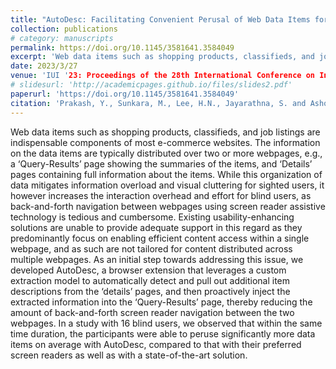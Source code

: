 ```yaml
---
title: "AutoDesc: Facilitating Convenient Perusal of Web Data Items for Blind Users"
collection: publications
# category: manuscripts
permalink: https://doi.org/10.1145/3581641.3584049
excerpt: 'Web data items such as shopping products, classifieds, and job listings are indispensable components of most e-commerce websites. The information on the data items are typically distributed over two or more webpages, e.g., a ‘Query-Results’ page showing the summaries of the items, and ‘Details’ pages containing full information about the items. While this organization of data mitigates information overload and visual cluttering for sighted users, it however increases the interaction overhead and effort for blind users, as back-and-forth navigation between webpages using screen reader assistive technology is tedious and cumbersome. Existing usability-enhancing solutions are unable to provide adequate support in this regard as they predominantly focus on enabling efficient content access within a single webpage, and as such are not tailored for content distributed across multiple webpages. As an initial step towards addressing this issue, we developed AutoDesc, a browser extension that leverages a custom extraction model to automatically detect and pull out additional item descriptions from the ‘details’ pages, and then proactively inject the extracted information into the ‘Query-Results’ page, thereby reducing the amount of back-and-forth screen reader navigation between the two webpages. In a study with 16 blind users, we observed that within the same time duration, the participants were able to peruse significantly more data items on average with AutoDesc, compared to that with their preferred screen readers as well as with a state-of-the-art solution.'
date: 2023/3/27
venue: 'IUI '23: Proceedings of the 28th International Conference on Intelligent User Interfaces'
# slidesurl: 'http://academicpages.github.io/files/slides2.pdf'
paperurl: 'https://doi.org/10.1145/3581641.3584049'
citation: 'Prakash, Y., Sunkara, M., Lee, H.N., Jayarathna, S. and Ashok, V., 2023, March. AutoDesc: Facilitating Convenient Perusal of Web Data Items for Blind Users. In Proceedings of the 28th International Conference on Intelligent User Interfaces (pp. 32-45).'
---
```


Web data items such as shopping products, classifieds, and job listings are indispensable components of most e-commerce websites. The information on the data items are typically distributed over two or more webpages, e.g., a ‘Query-Results’ page showing the summaries of the items, and ‘Details’ pages containing full information about the items. While this organization of data mitigates information overload and visual cluttering for sighted users, it however increases the interaction overhead and effort for blind users, as back-and-forth navigation between webpages using screen reader assistive technology is tedious and cumbersome. Existing usability-enhancing solutions are unable to provide adequate support in this regard as they predominantly focus on enabling efficient content access within a single webpage, and as such are not tailored for content distributed across multiple webpages. As an initial step towards addressing this issue, we developed AutoDesc, a browser extension that leverages a custom extraction model to automatically detect and pull out additional item descriptions from the ‘details’ pages, and then proactively inject the extracted information into the ‘Query-Results’ page, thereby reducing the amount of back-and-forth screen reader navigation between the two webpages. In a study with 16 blind users, we observed that within the same time duration, the participants were able to peruse significantly more data items on average with AutoDesc, compared to that with their preferred screen readers as well as with a state-of-the-art solution.